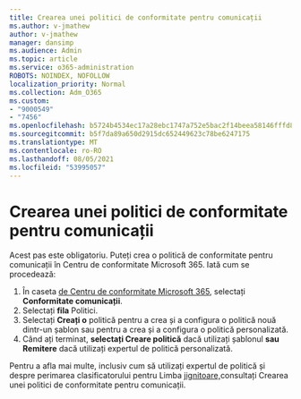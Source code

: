 ```yaml
---
title: Crearea unei politici de conformitate pentru comunicații
ms.author: v-jmathew
author: v-jmathew
manager: dansimp
ms.audience: Admin
ms.topic: article
ms.service: o365-administration
ROBOTS: NOINDEX, NOFOLLOW
localization_priority: Normal
ms.collection: Adm_O365
ms.custom:
- "9000549"
- "7456"
ms.openlocfilehash: b5724b4534ec17a28ebc1747a752e5bac2f14beea58146fffd8f35fad1e07edc
ms.sourcegitcommit: b5f7da89a650d2915dc652449623c78be6247175
ms.translationtype: MT
ms.contentlocale: ro-RO
ms.lasthandoff: 08/05/2021
ms.locfileid: "53995057"
---
```

# <a name="create-a-communication-compliance-policy"></a>Crearea unei politici de conformitate pentru comunicații

Acest pas este obligatoriu. Puteți crea o politică de conformitate pentru comunicații în Centru de conformitate Microsoft 365. Iată cum se procedează:

1. În caseta [de Centru de conformitate Microsoft 365](https://go.microsoft.com/fwlink/?linkid=2130502), selectați **Conformitate comunicații**.
2. Selectați **fila** Politici.
3. Selectați **Creați o** politică pentru a crea și a configura o politică nouă dintr-un șablon sau pentru a crea și a configura o politică personalizată.
4. Când ați terminat, **selectați Creare politică** dacă utilizați șablonul **sau Remitere** dacă utilizați expertul de politică personalizată.

Pentru a afla mai multe, inclusiv cum să utilizați expertul de politică și despre perimarea clasificatorului pentru Limba [jignitoare,](https://go.microsoft.com/fwlink/?linkid=2129079)consultați Crearea unei politici de conformitate pentru comunicații.

